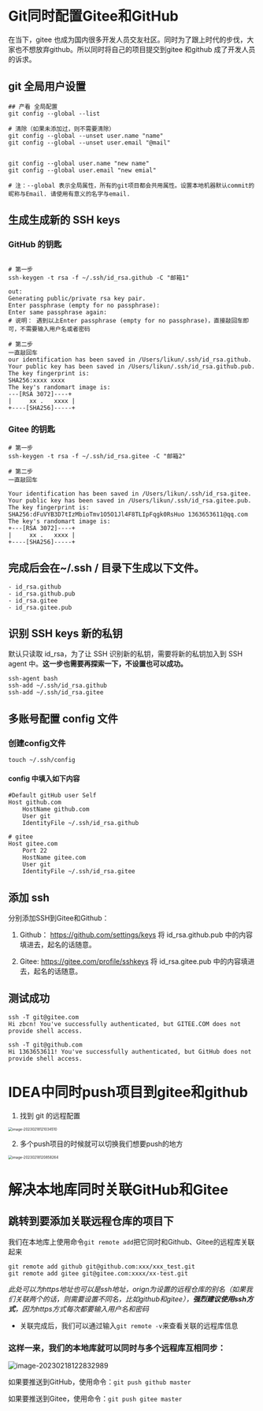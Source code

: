 # Git同时配置Gitee和GitHub

在当下，gitee 也成为国内很多开发人员交友社区。同时为了跟上时代的步伐，大家也不想放弃github。所以同时将自己的项目提交到gitee 和github 成了开发人员的诉求。

## git 全局用户设置

```shell
## 产看 全局配置
git config --global --list

# 清除（如果未添加过，则不需要清除）
git config --global --unset user.name "name"
git config --global --unset user.email "@mail"


git config --global user.name "new name"                      
git config --global user.email "new emial"

# 注：--global 表示全局属性，所有的git项目都会共用属性。设置本地机器默认commit的昵称与Email. 请使用有意义的名字与email.
```

## 生成生成新的 SSH keys

### GitHub 的钥匙

```shell

# 第一步
ssh-keygen -t rsa -f ~/.ssh/id_rsa.github -C "邮箱1"

out:
Generating public/private rsa key pair.
Enter passphrase (empty for no passphrase): 
Enter same passphrase again: 
# 说明： 遇到以上Enter passphrase (empty for no passphrase)，直接敲回车即可，不需要输入用户名或者密码

# 第二步
一直敲回车
our identification has been saved in /Users/likun/.ssh/id_rsa.github.
Your public key has been saved in /Users/likun/.ssh/id_rsa.github.pub.
The key fingerprint is:
SHA256:xxxx xxxx
The key's randomart image is:
---[RSA 3072]----+
|     xx .   xxxx |
+----[SHA256]-----+

```

### Gitee 的钥匙

```shell
# 第一步
ssh-keygen -t rsa -f ~/.ssh/id_rsa.gitee -C "邮箱2"

# 第二步
一直敲回车

Your identification has been saved in /Users/likun/.ssh/id_rsa.gitee.
Your public key has been saved in /Users/likun/.ssh/id_rsa.gitee.pub.
The key fingerprint is:
SHA256:dFuVYB3D7tIzMbioTmv1O5O1Jl4F8TLIpFqgk0RsHuo 1363653611@qq.com
The key's randomart image is:
+---[RSA 3072]----+
|     xx .   xxxx |
+----[SHA256]-----+
```

## 完成后会在~/.ssh / 目录下生成以下文件。

```
- id_rsa.github
- id_rsa.github.pub
- id_rsa.gitee
- id_rsa.gitee.pub
```

## 识别 SSH keys 新的私钥

默认只读取 id_rsa，为了让 SSH 识别新的私钥，需要将新的私钥加入到 SSH agent 中。**这一步也需要再探索一下，不设置也可以成功。**

```shell
ssh-agent bash
ssh-add ~/.ssh/id_rsa.github
ssh-add ~/.ssh/id_rsa.gitee
```

## 多账号配置 config 文件

### 创建config文件

```shell
touch ~/.ssh/config 
```

#### config 中填入如下内容
```shell
#Default gitHub user Self
Host github.com
    HostName github.com
    User git
    IdentityFile ~/.ssh/id_rsa.github

# gitee
Host gitee.com
    Port 22
    HostName gitee.com
    User git
    IdentityFile ~/.ssh/id_rsa.gitee
```

## 添加 ssh

分别添加SSH到Gitee和Github：

1. Github：
   https://github.com/settings/keys
   将 id_rsa.github.pub 中的内容填进去，起名的话随意。

2. Gitee:
   https://gitee.com/profile/sshkeys
   将 id_rsa.gitee.pub 中的内容填进去，起名的话随意。

## 测试成功

```shell
ssh -T git@gitee.com
Hi zbcn! You've successfully authenticated, but GITEE.COM does not provide shell access.

ssh -T git@github.com
Hi 1363653611! You've successfully authenticated, but GitHub does not provide shell access.

```



# IDEA中同时push项目到gitee和github



1. 找到 git 的远程配置

<img src="/Users/likun/Documents/zbcn/study_notes/git/git配置gitee和github/image-20230218121034510.png" alt="image-20230218121034510" style="zoom:50%;" />

2. 多个push项目的时候就可以切换我们想要push的地方

<img src="/Users/likun/Documents/zbcn/study_notes/git/git配置gitee和github/image-20230218120858264.png" alt="image-20230218120858264" style="zoom:50%;" />





# 解决本地库同时关联GitHub和Gitee

## 跳转到要添加关联远程仓库的项目下

我们在本地库上使用命令`git remote add`把它同时和Github、Gitee的远程库关联起来

```shell
git remote add github git@github.com:xxx/xxx_test.git
git remote add gitee git@gitee.com:xxxx/xx-test.git

```

*此处可以为https地址也可以是ssh地址，orign为设置的远程仓库的别名（如果我们关联两个的话，则需要设置不同名，比如github和gitee），**强烈建议使用ssh方式**，因为https方式每次都要输入用户名和密码*

- 关联完成后，我们可以通过输入`git remote -v`来查看关联的远程库信息

### 这样一来，我们的本地库就可以同时与多个远程库互相同步：

![image-20230218122832989](/Users/likun/Documents/zbcn/study_notes/git/git配置gitee和github/image-20230218122832989.png)



如果要推送到GitHub，使用命令：`git push github master`

如果要推送到Gitee，使用命令：`git push gitee master`
